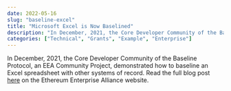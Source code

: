 ```yaml
---
date: 2022-05-16
slug: "baseline-excel"
title: "Microsoft Excel is Now Baselined"
description: "In December, 2021, the Core Developer Community of the Baseline Protocol, an EEA Community Project, demonstrated how to baseline an Excel spreadsheet with other systems of record"
categories: ["Technical", "Grants", "Example", "Enterprise"]
---
```

In December, 2021, the Core Developer Community of the Baseline Protocol, an EEA Community Project, demonstrated how to baseline an Excel spreadsheet with other systems of record. Read the full blog post [here](https://entethalliance.org/microsoft-excel-is-now-baselined/) on the Ethereum Enterprise Alliance website.

